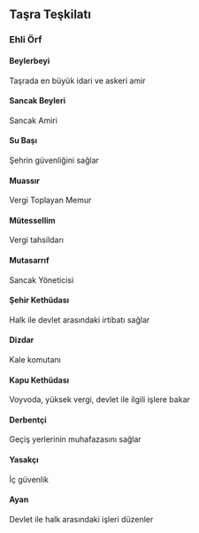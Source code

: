 ## Taşra Teşkilatı

### Ehli Örf

#### Beylerbeyi
Taşrada en büyük idari ve askeri amir

#### Sancak Beyleri
Sancak Amiri

#### Su Başı
Şehrin güvenliğini sağlar

#### Muassır
Vergi Toplayan Memur

#### Mütessellim
Vergi tahsildarı

#### Mutasarrıf
Sancak Yöneticisi

#### Şehir Kethüdası
Halk ile devlet arasındaki irtibatı sağlar

#### Dizdar
Kale komutanı

#### Kapu Kethüdası
Voyvoda, yüksek vergi, devlet ile ilgili işlere bakar

#### Derbentçi
Geçiş yerlerinin muhafazasını sağlar

#### Yasakçı
İç güvenlik

#### Ayan
Devlet ile halk arasındaki işleri düzenler
